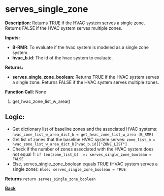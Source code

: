 # serves_single_zone  

**Description:** Returns TRUE if the HVAC system serves a single zone. Returns FALSE if the HVAC system serves multiple zones.   

**Inputs:**  
- **B-RMR**: To evaluate if the hvac system is modeled as a single zone system.   
- **hvac_b.id**: The id of the hvac system to evaluate.  

**Returns:**  
- **serves_single_zone_boolean**: Returns TRUE if the HVAC system serves a single zone. Returns FALSE if the HVAC system serves multiple zones.   
 
**Function Call:** None  
1. get_hvac_zone_list_w_area()  

## Logic:   
- Get dictionary list of baseline zones and the associated HVAC systems: `hvac_zone_list_w_area_dict_b = get_hvac_zone_list_w_area (B_RMR)`  
- Get list of zones that the baseline HVAC system serves: `zone_list_b = hvac_zone_list_w_area_dict_b[hvac_b.id]["ZONE_LIST"]`  
- Check if the number of zones associated with the HVAC system does not equal 1: `if len(zone_list_b) !=: serves_single_zone_boolean = FALSE`
- Else, serves_single_zone_boolean equals TRUE (HVAC system serves a single zone): `Else: serves_single_zone_boolean = TRUE`

**Returns** `return serves_single_zone_boolean`  

**[Back](../_toc.md)**
